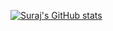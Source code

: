 
[![Suraj's GitHub stats](https://github-readme-stats.vercel.app/api?username=mishrasur7)](https://github.com/mishrasur7/github-readme-stats)
